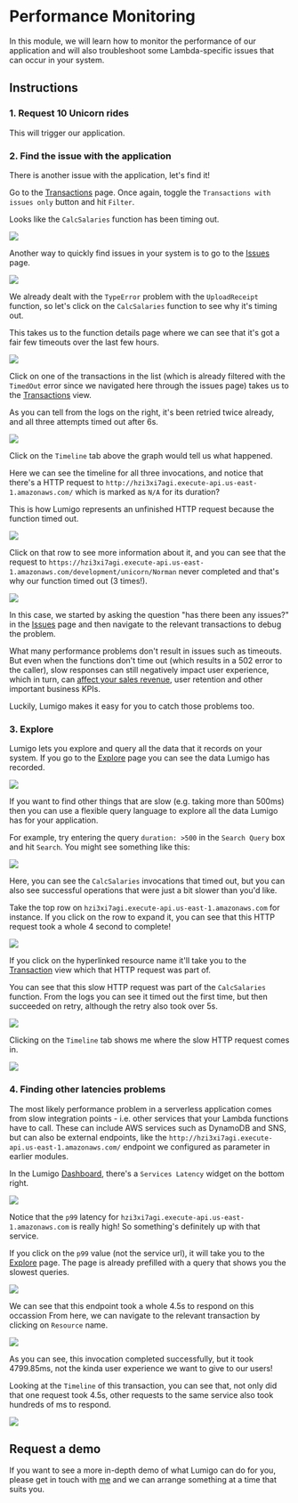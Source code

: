 # Performance Monitoring
In this module, we will learn how to monitor the performance of our application and will also troubleshoot some Lambda-specific issues that can occur in your system.

## Instructions
### 1. Request 10 Unicorn rides
This will trigger our application.

### 2. Find the issue with the application
There is another issue with the application, let's find it!

Go to the [Transactions](https://platform.lumigo.io/transactions) page. Once again, toggle the `Transactions with issues only` button and hit `Filter`.

Looks like the `CalcSalaries` function has been timing out.

![](images/09-lumigo-transaction-issues.png)

Another way to quickly find issues in your system is to go to the [Issues](https://platform.lumigo.io/issues) page.

![](images/09-lumigo-issues.png)

We already dealt with the `TypeError` problem with the `UploadReceipt` function, so let's click on the `CalcSalaries` function to see why it's timing out.

This takes us to the function details page where we can see that it's got a fair few timeouts over the last few hours.

![](images/09-lumigo-calcsalaries-details.png)

Click on one of the transactions in the list (which is already filtered with the `TimedOut` error since we navigated here through the issues page) takes us to the [Transactions](https://platform.lumigo.io/transaction) view.

As you can tell from the logs on the right, it's been retried twice already, and all three attempts timed out after 6s.

![](images/09-lumigo-calcsalaries-transaction.png)

Click on the `Timeline` tab above the graph would tell us what happened.

Here we can see the timeline for all three invocations, and notice that there's a HTTP request to `http://hzi3xi7agi.execute-api.us-east-1.amazonaws.com/` which is marked as `N/A` for its duration?

This is how Lumigo represents an unfinished HTTP request because the function timed out.

![](images/09-lumigo-calcsalaries-timeline.png)

Click on that row to see more information about it, and you can see that the request to `https://hzi3xi7agi.execute-api.us-east-1.amazonaws.com/development/unicorn/Norman` never completed and that's why our function timed out (3 times!).

![](images/09-lumigo-calcsalaries-timedout.png)

In this case, we started by asking the question "has there been any issues?" in the [Issues](https://platform.lumigo.io/issues) page and then navigate to the relevant transactions to debug the problem.

What many performance problems don't result in issues such as timeouts. But even when the functions don't time out (which results in a 502 error to the caller), slow responses can still negatively impact user experience, which in turn, can [affect your sales revenue](https://www.gigaspaces.com/blog/amazon-found-every-100ms-of-latency-cost-them-1-in-sales/), user retention and other important business KPIs.

Luckily, Lumigo makes it easy for you to catch those problems too.

### 3. Explore
Lumigo lets you explore and query all the data that it records on your system. If you go to the [Explore](https://platform.lumigo.io/search) page you can see the data Lumigo has recorded.

![](images/09-lumigo-explore.png)

If you want to find other things that are slow (e.g. taking more than 500ms) then you can use a flexible query language to explore all the data Lumigo has for your application.

For example, try entering the query `duration: >500` in the `Search Query` box and hit `Search`. You might see something like this:

![](images/09-lumigo-explore-duration.png)

Here, you can see the `CalcSalaries` invocations that timed out, but you can also see successful operations that were just a bit slower than you'd like.

Take the top row on `hzi3xi7agi.execute-api.us-east-1.amazonaws.com` for instance. If you click on the row to expand it, you can see that this HTTP request took a whole 4 second to complete!

![](images/09-lumigo-explore-slow-http.png)

If you click on the hyperlinked resource name it'll take you to the [Transaction](https://platform.lumigo.io/transactions) view which that HTTP request was part of.

You can see that this slow HTTP request was part of the `CalcSalaries` function. From the logs you can see it timed out the first time, but then succeeded on retry, although the retry also took over 5s.

![](images/09-lumigo-explore-slow-http-transaction.png)

Clicking on the `Timeline` tab shows me where the slow HTTP request comes in.

![](images/09-lumigo-explore-slow-http-transaction-timeline.png)

### 4. Finding other latencies problems

The most likely performance problem in a serverless application comes from slow integration points - i.e. other services that your Lambda functions have to call. These can include AWS services such as DynamoDB and SNS, but can also be external endpoints, like the `http://hzi3xi7agi.execute-api.us-east-1.amazonaws.com/` endpoint we configured as parameter in earlier modules.

In the Lumigo [Dashboard](https://platform.lumigo.io/dashboard), there's a `Services Latency` widget on the bottom right.

![](images/09-lumigo-services-latency.png)

Notice that the `p99` latency for `hzi3xi7agi.execute-api.us-east-1.amazonaws.com` is really high! So something's definitely up with that service.

If you click on the `p99` value (not the service url), it will take you to the [Explore](https://platform.lumigo.io/search) page. The page is already prefilled with a query that shows you the slowest queries.

![](images/09-lumigo-explore-slow-http-expand-3.png)

We can see that this endpoint took a whole 4.5s to respond on this occassion From here, we can navigate to the relevant transaction by clicking on `Resource` name.

![](images/09-lumigo-explore-slow-transaction.png)

As you can see, this invocation completed successfully, but it took 4799.85ms, not the kinda user experience we want to give to our users!

Looking at the `Timeline` of this transaction, you can see that, not only did that one request took 4.5s, other requests to the same service also took hundreds of ms to respond.

![](images/09-lumigo-explore-slow-transaction-timeline.png)

## Request a demo

If you want to see a more in-depth demo of what Lumigo can do for you, please get in touch with [me](mailto:yan@lumigo.io) and we can arrange something at a time that suits you.
